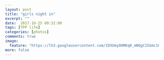 ```yaml
---
layout: post
title: "girls night in"
excerpt: ""
date:  2017-10-25 09:32:00
tags: [TPP life]
categories: [photos]
comments: true
image:
  feature: "https://lh3.googleusercontent.com/IDXUmyOHMKq0_mNQgCI5Gmc1OF_tbn34y1CEDpqd9zsbtaS4YgaHAH_TecVQbEDTUimGvayrzms6GlGc6KEo-7Jw6UPsyfZqe9pCzRaq2Aki1XzBmK-dYwjs516iE_Adv-AeYGqAAA_NmWLaQWgnP8qHQ4sF9hFdmQormFpd8iy0zoAXu3y07exXt7U7X2_aDHtEqCINBVdJ1auvtwgWvIDCMOy71H4Ccr2qpT1rAHoB8DxrbbPWAzB0DgaCxycBHTKM540n8WHdu6gqSmC59MCSip22wUX53N9LANuBggGb1QtqG6PlV-ZllGcdEVN5jgeAEmwG0DrxggoQTx5bbZ0dUKWDkSKpTJGeHGOVU7OLnDgGEBY1DITG58MSQXB6GdM8zTwkffinS2ZYIkOAipyzEMMPzyChag0w_zpQtaugWodF7MVWRU673onsbb9aO8OhxVR3qHmINoE_Uyg2H1fWgjX7_Mw-can52-g2URQDSt3gAVIhBj6dA7aGGHiWIX_woPRzd38Wb_ETELC5LM3ndgqQR4u03SoVtxvF-6dl6dewf2RhwCbpP5dzcQtoZRpSJlCqJISCcKKSKHdCBD7hbPRk4XlPwEyyUrgw7juIX_lE0mJNE2h_BIkaIE18trrBq6DPGqmAWmKxSsGxikwj83S8CP5lYTZw=w1404-h936-no"
more: false
---
```


